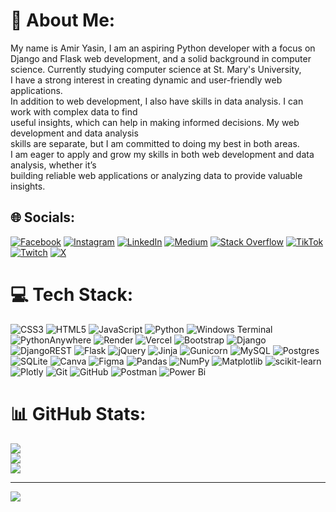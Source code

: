# 💫 About Me:
My name is Amir Yasin,
I am an aspiring Python developer with a focus on Django and Flask web development, and a solid background in computer science. Currently studying computer science at St. Mary's University,<br>I have a strong interest in creating dynamic and user-friendly web applications.<br>In addition to web development, I also have skills in data analysis. I can work with complex data to find<br>useful insights, which can help in making informed decisions. My web development and data analysis<br>skills are separate, but I am committed to doing my best in both areas.<br>I am eager to apply and grow my skills in both web development and data analysis, whether it’s<br>building reliable web applications or analyzing data to provide valuable insights.<br>


## 🌐 Socials:
[![Facebook](https://img.shields.io/badge/Facebook-%231877F2.svg?logo=Facebook&logoColor=white)](https://www.facebook.com/amir.yasin.18041?mibextid=ZbWKwL) [![Instagram](https://img.shields.io/badge/Instagram-%23E4405F.svg?logo=Instagram&logoColor=white)](https://www.instagram.com/amiro_32?igsh=MW44NzVnbGl5ZGYybA==) [![LinkedIn](https://img.shields.io/badge/LinkedIn-%230077B5.svg?logo=linkedin&logoColor=white)](https://www.linkedin.com/in/amir-yasin-linkdin?utm_source=share&utm_campaign=share_via&utm_content=profile&utm_medium=android_app) [![Medium](https://img.shields.io/badge/Medium-12100E?logo=medium&logoColor=white)](https://@medium.com/@amiryasin3262) [![Stack Overflow](https://img.shields.io/badge/-Stackoverflow-FE7A16?logo=stack-overflow&logoColor=white)](https://stackoverflow.com/users/19941316/amir) [![TikTok](https://img.shields.io/badge/TikTok-%23000000.svg?logo=TikTok&logoColor=white)](https://tiktok.com/@amiro_32) [![Twitch](https://img.shields.io/badge/Twitch-%239146FF.svg?logo=Twitch&logoColor=white)](https://twitch.tv/Amir_yasin) [![X](https://img.shields.io/badge/X-black.svg?logo=X&logoColor=white)](https://x.com/TheBoss87224439?t=TExD9jGvH7a5cHp5UMIswA&s=09) 

# 💻 Tech Stack:
![CSS3](https://img.shields.io/badge/css3-%231572B6.svg?style=flat&logo=css3&logoColor=white) ![HTML5](https://img.shields.io/badge/html5-%23E34F26.svg?style=flat&logo=html5&logoColor=white) ![JavaScript](https://img.shields.io/badge/javascript-%23323330.svg?style=flat&logo=javascript&logoColor=%23F7DF1E) ![Python](https://img.shields.io/badge/python-3670A0?style=flat&logo=python&logoColor=ffdd54) ![Windows Terminal](https://img.shields.io/badge/Windows%20Terminal-%234D4D4D.svg?style=flat&logo=windows-terminal&logoColor=white) ![PythonAnywhere](https://img.shields.io/badge/pythonanywhere-%232F9FD7.svg?style=flat&logo=pythonanywhere&logoColor=151515) ![Render](https://img.shields.io/badge/Render-%46E3B7.svg?style=flat&logo=render&logoColor=white) ![Vercel](https://img.shields.io/badge/vercel-%23000000.svg?style=flat&logo=vercel&logoColor=white) ![Bootstrap](https://img.shields.io/badge/bootstrap-%238511FA.svg?style=flat&logo=bootstrap&logoColor=white) ![Django](https://img.shields.io/badge/django-%23092E20.svg?style=flat&logo=django&logoColor=white) ![DjangoREST](https://img.shields.io/badge/DJANGO-REST-ff1709?style=flat&logo=django&logoColor=white&color=ff1709&labelColor=gray) ![Flask](https://img.shields.io/badge/flask-%23000.svg?style=flat&logo=flask&logoColor=white) ![jQuery](https://img.shields.io/badge/jquery-%230769AD.svg?style=flat&logo=jquery&logoColor=white) ![Jinja](https://img.shields.io/badge/jinja-white.svg?style=flat&logo=jinja&logoColor=black) ![Gunicorn](https://img.shields.io/badge/gunicorn-%298729.svg?style=flat&logo=gunicorn&logoColor=white) ![MySQL](https://img.shields.io/badge/mysql-4479A1.svg?style=flat&logo=mysql&logoColor=white) ![Postgres](https://img.shields.io/badge/postgres-%23316192.svg?style=flat&logo=postgresql&logoColor=white) ![SQLite](https://img.shields.io/badge/sqlite-%2307405e.svg?style=flat&logo=sqlite&logoColor=white) ![Canva](https://img.shields.io/badge/Canva-%2300C4CC.svg?style=flat&logo=Canva&logoColor=white) ![Figma](https://img.shields.io/badge/figma-%23F24E1E.svg?style=flat&logo=figma&logoColor=white) ![Pandas](https://img.shields.io/badge/pandas-%23150458.svg?style=flat&logo=pandas&logoColor=white) ![NumPy](https://img.shields.io/badge/numpy-%23013243.svg?style=flat&logo=numpy&logoColor=white) ![Matplotlib](https://img.shields.io/badge/Matplotlib-%23ffffff.svg?style=flat&logo=Matplotlib&logoColor=black) ![scikit-learn](https://img.shields.io/badge/scikit--learn-%23F7931E.svg?style=flat&logo=scikit-learn&logoColor=white) ![Plotly](https://img.shields.io/badge/Plotly-%233F4F75.svg?style=flat&logo=plotly&logoColor=white) ![Git](https://img.shields.io/badge/git-%23F05033.svg?style=flat&logo=git&logoColor=white) ![GitHub](https://img.shields.io/badge/github-%23121011.svg?style=flat&logo=github&logoColor=white) ![Postman](https://img.shields.io/badge/Postman-FF6C37?style=flat&logo=postman&logoColor=white) ![Power Bi](https://img.shields.io/badge/power_bi-F2C811?style=flat&logo=powerbi&logoColor=black)
# 📊 GitHub Stats:
![](https://github-readme-stats.vercel.app/api?username=Amir-yasin&theme=github_dark&hide_border=false&include_all_commits=true&count_private=true)<br/>
![](https://github-readme-streak-stats.herokuapp.com/?user=Amir-yasin&theme=github_dark&hide_border=false)<br/>
![](https://github-readme-stats.vercel.app/api/top-langs/?username=Amir-yasin&theme=github_dark&hide_border=false&include_all_commits=true&count_private=true&layout=compact)

---
[![](https://visitcount.itsvg.in/api?id=Amir-yasin&icon=0&color=0)](https://visitcount.itsvg.in)

<!-- Proudly created with GPRM ( https://gprm.itsvg.in ) -->
